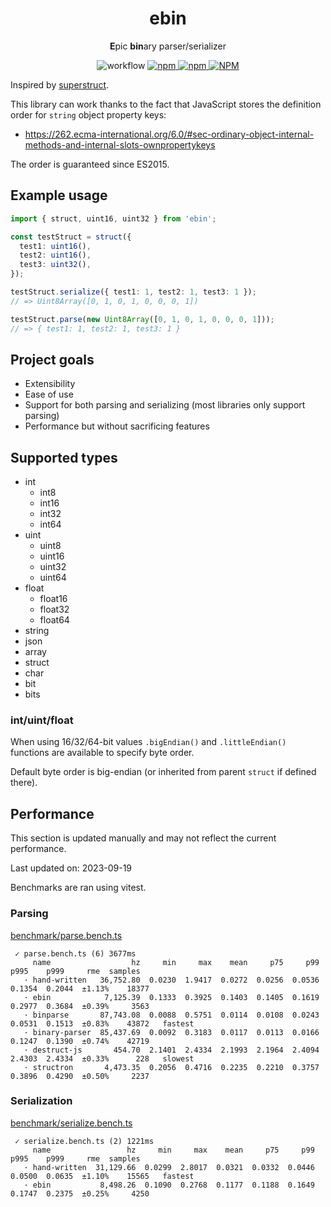 <h1 align="center">ebin</h1>

<p align="center">
<b>E</b>pic <b>bin</b>ary parser/serializer
</p>

<p align="center">
<img alt="workflow" src="https://img.shields.io/github/actions/workflow/status/mat-sz/ebin/node.js.yml?branch=main">
<a href="https://npmjs.com/package/ebin">
<img alt="npm" src="https://img.shields.io/npm/v/ebin">
<img alt="npm" src="https://img.shields.io/npm/dw/ebin">
<img alt="NPM" src="https://img.shields.io/npm/l/ebin">
</a>
</p>

Inspired by [superstruct](https://github.com/ianstormtaylor/superstruct).

This library can work thanks to the fact that JavaScript stores the definition order for `string` object property keys:

- https://262.ecma-international.org/6.0/#sec-ordinary-object-internal-methods-and-internal-slots-ownpropertykeys

The order is guaranteed since ES2015.

## Example usage

```ts
import { struct, uint16, uint32 } from 'ebin';

const testStruct = struct({
  test1: uint16(),
  test2: uint16(),
  test3: uint32(),
});

testStruct.serialize({ test1: 1, test2: 1, test3: 1 });
// => Uint8Array([0, 1, 0, 1, 0, 0, 0, 1])

testStruct.parse(new Uint8Array([0, 1, 0, 1, 0, 0, 0, 1]));
// => { test1: 1, test2: 1, test3: 1 }
```

## Project goals

- Extensibility
- Ease of use
- Support for both parsing and serializing (most libraries only support parsing)
- Performance but without sacrificing features

## Supported types

- int
  - int8
  - int16
  - int32
  - int64
- uint
  - uint8
  - uint16
  - uint32
  - uint64
- float
  - float16
  - float32
  - float64
- string
- json
- array
- struct
- char
- bit
- bits

### int/uint/float

When using 16/32/64-bit values `.bigEndian()` and `.littleEndian()` functions are available to specify byte order.

Default byte order is big-endian (or inherited from parent `struct` if defined there).

## Performance

This section is updated manually and may not reflect the current performance.

Last updated on: 2023-09-19

Benchmarks are ran using vitest.

### Parsing

[benchmark/parse.bench.ts](./benchmark/parse.bench.ts)

```
 ✓ parse.bench.ts (6) 3677ms
     name                  hz     min     max    mean     p75     p99    p995    p999     rme  samples
   · hand-written   36,752.80  0.0230  1.9417  0.0272  0.0256  0.0536  0.1354  0.2044  ±1.13%    18377
   · ebin            7,125.39  0.1333  0.3925  0.1403  0.1405  0.1619  0.2977  0.3684  ±0.39%     3563
   · binparse       87,743.08  0.0088  0.5751  0.0114  0.0108  0.0243  0.0531  0.1513  ±0.83%    43872   fastest
   · binary-parser  85,437.69  0.0092  0.3183  0.0117  0.0113  0.0166  0.1247  0.1390  ±0.74%    42719
   · destruct-js       454.70  2.1401  2.4334  2.1993  2.1964  2.4094  2.4303  2.4334  ±0.33%      228   slowest
   · structron       4,473.35  0.2056  0.4716  0.2235  0.2210  0.3757  0.3896  0.4290  ±0.50%     2237
```

### Serialization

[benchmark/serialize.bench.ts](./benchmark/serialize.bench.ts)

```
 ✓ serialize.bench.ts (2) 1221ms
     name                 hz     min     max    mean     p75     p99    p995    p999     rme  samples
   · hand-written  31,129.66  0.0299  2.8017  0.0321  0.0332  0.0446  0.0500  0.0635  ±1.10%    15565   fastest
   · ebin           8,498.26  0.1090  0.2768  0.1177  0.1188  0.1649  0.1747  0.2375  ±0.25%     4250
```
